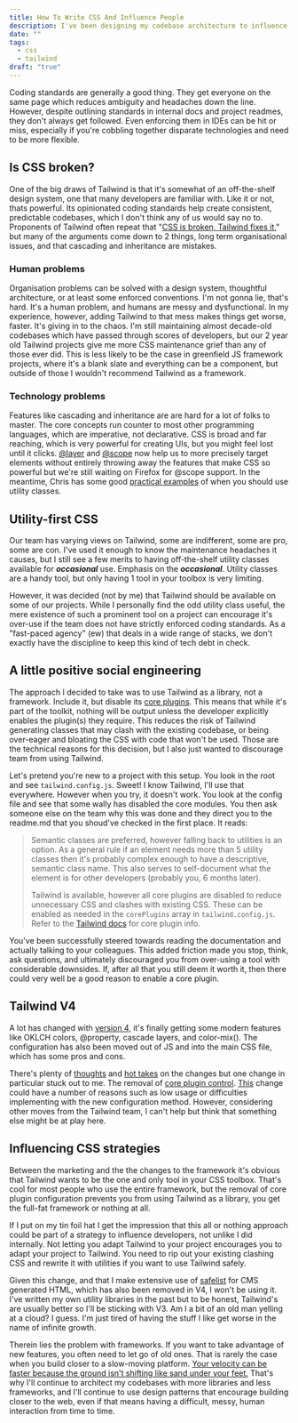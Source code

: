 ```yaml
---
title: How To Write CSS And Influence People
description: I've been designing my codebase architecture to influence how my team codes; I think Tailwind might be doing the same thing to all of us.
date: ""
tags:
  - css
  - tailwind
draft: "true"
---
```

Coding standards are generally a good thing. They get everyone on the same page which reduces ambiguity and headaches down the line. However, despite outlining standards in internal docs and project readmes, they don't always get followed. Even enforcing them in IDEs can be hit or miss, especially if you're cobbling together disparate technologies and need to be more flexible.

## Is CSS broken?

One of the big draws of Tailwind is that it's somewhat of an off-the-shelf design system, one that many developers are familiar with. Like it or not, thats powerful. Its opinionated coding standards help create consistent, predictable codebases, which I don't think any of us would say no to. Proponents of Tailwind often repeat that "[CSS is broken, Tailwind fixes it](https://thebcms.com/blog/why-tailwind-doesnt-suck)," but many of the arguments come down to 2 things, long term organisational issues, and that cascading and inheritance are mistakes.

### Human problems

Organisation problems can be solved with a design system, thoughtful architecture, or at least some enforced conventions. I'm not gonna lie, that's hard. It's a human problem, and humans are messy and dysfunctional. In my experience, however, adding Tailwind to that mess makes things get worse, faster. It's giving in to the chaos. I'm still maintaining almost decade-old codebases which have passed through scores of developers, but our 2 year old Tailwind projects give me more CSS maintenance grief than any of those ever did. This is less likely to be the case in greenfield JS framework projects, where it's a blank slate and everything can be a component, but outside of those I wouldn't recommend Tailwind as a framework.

### Technology problems

Features like cascading and inheritance are are hard for a lot of folks to master. The core concepts run counter to most other programming languages, which are imperative, not declarative. CSS is broad and far reaching, which is very powerful for creating UIs, but you might feel lost until it clicks. [@layer](https://developer.mozilla.org/en-US/docs/Web/CSS/@layer) and [@scope](https://developer.mozilla.org/en-US/docs/Web/CSS/@scope) now help us to more precisely target elements without entirely throwing away the features that make CSS so powerful but we're still waiting on Firefox for @scope support. In the meantime, Chris has some good [practical examples](https://gomakethings.com/css-isnt-broken-tailwind-utility-classes-and-css-architecture/) of when you should use utility classes.

## Utility-first CSS

Our team has varying views on Tailwind, some are indifferent, some are pro, some are con. I've used it enough to know the maintenance headaches it causes, but I still see a few merits to having off-the-shelf utility classes available for **_occasional_** use. Emphasis on the **_occasional_**. Utility classes are a handy tool, but only having 1 tool in your toolbox is very limiting.

However, it was decided (not by me) that Tailwind should be available on some of our projects. While I personally find the odd utility class useful, the mere existence of such a prominent tool on a project can encourage it's over-use if the team does not have strictly enforced coding standards. As a "fast-paced agency" (ew) that deals in a wide range of stacks, we don't exactly have the discipline to keep this kind of tech debt in check.

## A little positive social engineering

The approach I decided to take was to use Tailwind as a library, not a framework. Include it, but disable its [core plugins](https://v3.tailwindcss.com/docs/configuration#core-plugins). This means that while it's part of the toolkit, nothing will be output unless the developer explicitly enables the plugin(s) they require. This reduces the risk of Tailwind generating classes that may clash with the existing codebase, or being over-eager and bloating the CSS with code that won't be used. Those are the technical reasons for this decision, but I also just wanted to discourage team from using Tailwind.

Let's pretend you're new to a project with this setup. You look in the root and see `tailwind.config.js`. Sweet! I know Tailwind, I'll use that everywhere. However when you try, it doesn't work. You look at the config file and see that some wally has disabled the core modules. You then ask someone else on the team why this was done and they direct you to the readme.md that you shoud've checked in the first place. It reads:

> Semantic classes are preferred, however falling back to utilities is an option. As a general rule if an element needs more than 5 utility classes then it's probably complex enough to have a descriptive, semantic class name. This also serves to self-document what the element is for other developers (probably you, 6 months later).
> 
> Tailwind is available, however all core plugins are disabled to reduce unnecessary CSS and clashes with existing CSS. These can be enabled as needed in the `corePlugins` array in `tailwind.config.js`. Refer to the [Tailwind docs](https://v3.tailwindcss.com/docs/configuration#core-plugins) for core plugin info.

You've been successfully steered towards reading the documentation and actually talking to your colleagues. This added friction made you stop, think, ask questions, and ultimately discouraged you from over-using a tool with considerable downsides. If, after all that you still deem it worth it, then there could very well be a good reason to enable a core plugin.

## Tailwind V4

A lot has changed with [version 4](https://tailwindcss.com/blog/tailwindcss-v4), it's finally getting some modern features like OKLCH colors, @property, cascade layers, and color-mix(). The configuration has also been moved out of JS and into the main CSS file, which has some pros and cons.

There's plenty of [thoughts](https://www.youtube.com/watch?v=q55u3_Nj3Lw) and [hot takes](https://nmn.sh/blog/2024-11-30-thoughts-on-tailwind-4?ref=dailydev) on the changes but one change in particular stuck out to me. The removal of [core plugin control](https://v3.tailwindcss.com/docs/configuration#core-plugins). [This](https://tailwindcss.com/docs/upgrade-guide#disabling-core-plugins) change could have a number of reasons such as low usage or difficulties implementing with the new configuration method. However, considering other moves from the Tailwind team, I can't help but think that something else might be at play here.

## Influencing CSS strategies

Between the marketing and the the changes to the framework it's obvious that Tailwind wants to be the one and only tool in your CSS toolbox. That's cool for most people who use the entire framework, but the removal of core plugin configuration prevents you from using Tailwind as a library, you get the full-fat framework or nothing at all.

If I put on my tin foil hat I get the impression that this all or nothing approach could be part of a strategy to influence developers, not unlike I did internally. Not letting you adapt Tailwind to your project encourages you to adapt your project to Tailwind. You need to rip out your existing clashing CSS and rewrite it with utilities if you want to use Tailwind safely.

Given this change, and that I make extensive use of [safelist](https://v3.tailwindcss.com/docs/content-configuration#safelisting-classes) for CMS generated HTML, which has also been removed in V4, I won't be using it. I've written my own utility libraries in the past but to be honest, Tailwind's are usually better so I'll be sticking with V3. Am I a bit of an old man yelling at a cloud? I guess. I'm just tired of having the stuff I like get worse in the name of infinite growth.

Therein lies the problem with frameworks. If you want to take advantage of new features, you often need to let go of old ones. That is rarely the case when you build closer to a slow-moving platform. [Your velocity can be faster because the ground isn't shifting like sand under your feet.](https://csswizardry.com/2025/01/build-for-the-web-build-on-the-web-build-with-the-web/#:~:text=if%20i%20was%20only%20able%20to%20give%20one%20bit%20of%20advice%20to%20any%20company%3A%20iterate%20quickly%20on%20a%20slow-moving%20platform.) That's why I'll continue to architect my codebases with more libraries and less frameworks, and I'll continue to use design patterns that encourage building closer to the web, even if that means having a difficult, messy, human interaction from time to time.